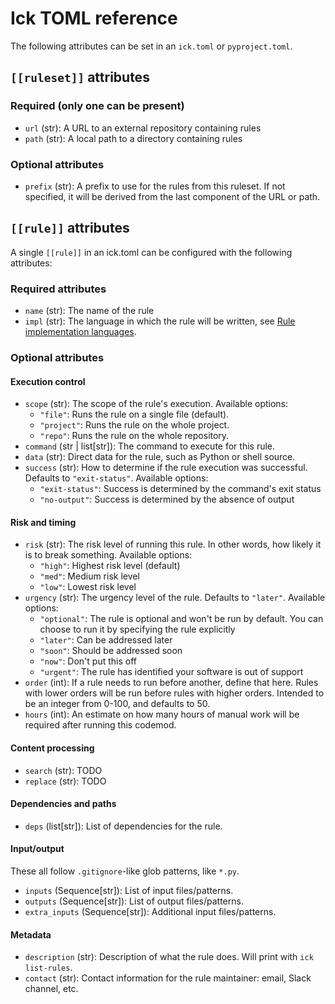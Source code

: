 # Ick TOML reference

The following attributes can be set in an `ick.toml` or `pyproject.toml`.

## `[[ruleset]]` attributes

### Required (only one can be present)

- `url` (str): A URL to an external repository containing rules
- `path` (str): A local path to a directory containing rules

### Optional attributes

- `prefix` (str): A prefix to use for the rules from this ruleset. If not
  specified, it will be derived from the last component of the URL or path.


## `[[rule]]` attributes

A single `[[rule]]` in an ick.toml can be configured with the following attributes:

### Required attributes

- `name` (str): The name of the rule
- `impl` (str): The language in which the rule will be written, see [Rule
    implementation languages](impls.html).

### Optional attributes

#### Execution control

- `scope` (str): The scope of the rule's execution. Available options:
  - `"file"`: Runs the rule on a single file (default).
  - `"project"`: Runs the rule on the whole project.
  - `"repo"`: Runs the rule on the whole repository.
- `command` (str | list[str]): The command to execute for this rule.
- `data` (str): Direct data for the rule, such as Python or shell source.
- `success` (str): How to determine if the rule execution was successful.
  Defaults to `"exit-status"`. Available options:
  - `"exit-status"`: Success is determined by the command's exit status
  - `"no-output"`: Success is determined by the absence of output

#### Risk and timing

- `risk` (str): The risk level of running this rule. In other words, how likely
  it is to break something. Available options:
  - `"high"`: Highest risk level (default)
  - `"med"`: Medium risk level
  - `"low"`: Lowest risk level
- `urgency` (str): The urgency level of the rule. Defaults to `"later"`. Available options:
  - `"optional"`: The rule is optional and won't be run by default. You can
      choose to run it by specifying the rule explicitly
  - `"later"`: Can be addressed later
  - `"soon"`: Should be addressed soon
  - `"now"`: Don't put this off
  - `"urgent"`: The rule has identified your software is out of support
- `order` (int): If a rule needs to run before another, define that here.
  Rules with lower orders will be run before rules with higher orders.
  Intended to be an integer from 0-100, and defaults to 50.
- `hours` (int): An estimate on how many hours of manual work will be required
  after running this codemod.

#### Content processing

- `search` (str): TODO
- `replace` (str): TODO

#### Dependencies and paths

- `deps` (list[str]): List of dependencies for the rule.

#### Input/output

These all follow `.gitignore`-like glob patterns, like `*.py`.
- `inputs` (Sequence[str]): List of input files/patterns.
- `outputs` (Sequence[str]): List of output files/patterns.
- `extra_inputs` (Sequence[str]): Additional input files/patterns.

#### Metadata

- `description` (str): Description of what the rule does. Will print with `ick list-rules`.
- `contact` (str): Contact information for the rule maintainer: email, Slack channel, etc.
